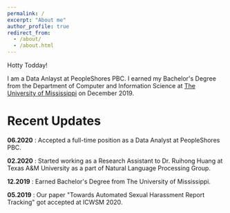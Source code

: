 ```yaml
---
permalink: /
excerpt: "About me"
author_profile: true
redirect_from: 
  - /about/
  - /about.html
---
```


Hotty Todday! 

I am a Data Anlayst at PeopleShores PBC. I earned my Bachelor's Degree from the Department of Computer and Information Science at <a href="https://www.olemiss.edu/"> The University of Mississippi</a> on December 2019.


Recent Updates
======
<b>06.2020</b> : Accepted a full-time position as a Data Analyst at PeopleShores PBC. 

<b>02.2020</b> : Started working as a Research Assistant to Dr. Ruihong Huang at Texas A&M University as a part of Natural Language Processing Group. 

<b>12.2019</b> : Earned Bachelor's Degree from The University of Mississippi.

<b>05.2019</b> : Our paper "Towards Automated Sexual Harassment Report Tracking" got accepted at ICWSM 2020. 

